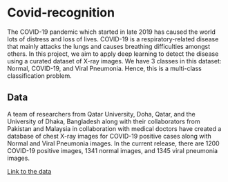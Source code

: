 # Covid-recognition
The COVID-19 pandemic which started in late 2019 has caused the world lots of distress and loss of lives. COVID-19 is a respiratory-related disease that mainly attacks the lungs and causes breathing difficulties amongst others. In this project, we aim to apply deep learning to detect the disease using a curated dataset of X-ray images. We have 3 classes in this dataset: Normal, COVID-19, and Viral Pneumonia. Hence, this is a multi-class classification problem. 

## Data
A team of researchers from Qatar University, Doha, Qatar, and the University of Dhaka, Bangladesh along with their collaborators from Pakistan and Malaysia in collaboration with medical doctors have created a database of chest X-ray images for COVID-19 positive cases along with Normal and Viral Pneumonia images. In the current release, there are 1200 COVID-19 positive images, 1341 normal images, and 1345 viral pneumonia images.

[Link to the data](https://www.kaggle.com/tawsifurrahman/covid19-radiography-database)
